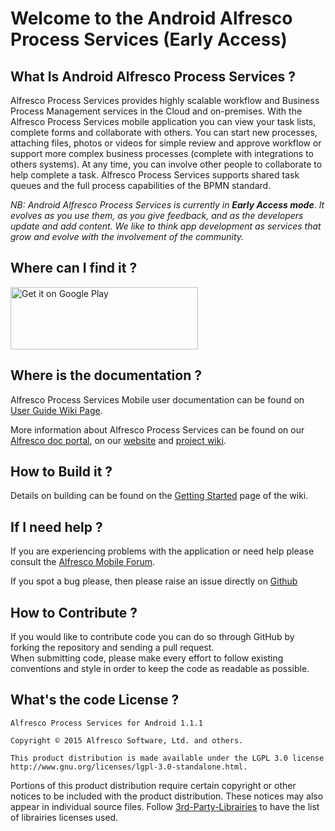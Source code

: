 # Welcome to the Android Alfresco Process Services (Early Access)

## What Is Android Alfresco Process Services ?

Alfresco Process Services provides highly scalable workflow and Business Process Management services in the Cloud and on-premises. With the Alfresco Process Services mobile application you can view your task lists, complete forms and collaborate with others. You can start new processes, attaching files, photos or videos for simple review and approve workflow or support more complex business processes (complete with integrations to others systems). At any time, you can involve other people to collaborate to help complete a task. Alfresco Process Services supports shared task queues and the full process capabilities of the BPMN standard.

*NB: Android Alfresco Process Services is currently in* ***Early Access mode***. *It evolves as you use them, as you give feedback, and as the developers update and add content. We like to think app development as services that grow and evolve with the involvement of the community.*


## Where can I find it ?

<a href="https://play.google.com/store/apps/details?id=com.activiti.android.app">
  <img alt="Get it on Google Play" height="100" width="300"
       src="https://play.google.com/intl/en_us/badges/images/generic/en-play-badge.png" />
</a>

## Where is the documentation ?

Alfresco Process Services Mobile user documentation can be found on [User Guide Wiki Page](https://github.com/Alfresco/activiti-android-app/wiki/User-Guide).

More information about Alfresco Process Services can be found on our [Alfresco doc portal](http://docs.alfresco.com/activiti/topics/welcome.html), on our [website](https://www.alfresco.com/products/activiti) and [project wiki](https://github.com/Alfresco/activiti-android-app/wiki).

## How to Build it ?

Details on building can be found on the [Getting Started](https://github.com/Alfresco/activiti-android-app/wiki/Getting-Started) page of the wiki.


## If I need help ?

If you are experiencing problems with the application or need help please consult the [Alfresco Mobile Forum](http://forums.alfresco.com/forum/end-user-discussions/alfresco-mobile).

If you spot a bug please, then please raise an issue directly on [Github](https://github.com/Alfresco/activiti-android-app/issues?q=is%3Aopen+sort%3Acreated-desc)



## How to Contribute ?

If you would like to contribute code you can do so through GitHub by forking the repository and sending a pull request.<br/>
When submitting code, please make every effort to follow existing conventions and style in order to keep the code as readable as possible.<br/>


## What's the code License ?


    Alfresco Process Services for Android 1.1.1

    Copyright © 2015 Alfresco Software, Ltd. and others.

    This product distribution is made available under the LGPL 3.0 license http://www.gnu.org/licenses/lgpl-3.0-standalone.html.


Portions of this product distribution require certain copyright or other notices to be included with the product distribution. These notices may also appear in individual source files.
Follow [3rd-Party-Librairies](https://github.com/Alfresco/activiti-android-app/wiki/3rd-Party-Librairies) to have the list of librairies licenses used.
